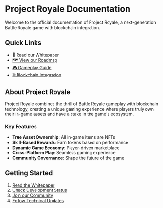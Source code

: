 # Project Royale Documentation

Welcome to the official documentation of Project Royale, a next-generation Battle Royale game with blockchain integration.

## Quick Links

- [📄 Read our Whitepaper](/whitepaper/overview)
- [🗺 View our Roadmap](/roadmap/phases)
- [🎮 Gameplay Guide](/gameplay/README)
- [⛓ Blockchain Integration](/blockchain/README)

## About Project Royale

Project Royale combines the thrill of Battle Royale gameplay with blockchain technology, creating a unique gaming experience where players truly own their in-game assets and have a stake in the game's ecosystem.

### Key Features

- **True Asset Ownership**: All in-game items are NFTs
- **Skill-Based Rewards**: Earn tokens based on performance
- **Dynamic Game Economy**: Player-driven marketplace
- **Cross-Platform Play**: Seamless gaming experience
- **Community Governance**: Shape the future of the game

## Getting Started

1. [Read the Whitepaper](/whitepaper/overview)
2. [Check Development Status](/roadmap/phases)
3. [Join our Community](https://discord.gg/projectroyale)
4. [Follow Technical Updates](https://github.com/Blockchain1Royale/Project-Royale) 